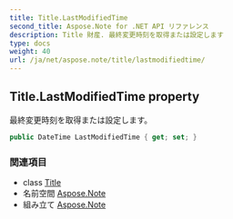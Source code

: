 ```yaml
---
title: Title.LastModifiedTime
second_title: Aspose.Note for .NET API リファレンス
description: Title 財産. 最終変更時刻を取得または設定します
type: docs
weight: 40
url: /ja/net/aspose.note/title/lastmodifiedtime/
---
```

## Title.LastModifiedTime property

最終変更時刻を取得または設定します。

```csharp
public DateTime LastModifiedTime { get; set; }
```

### 関連項目

* class [Title](../)
* 名前空間 [Aspose.Note](../../title/)
* 組み立て [Aspose.Note](../../../)


